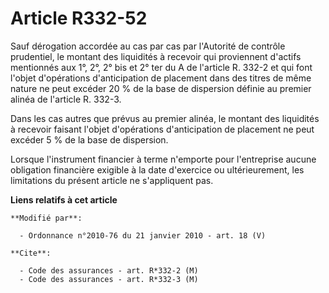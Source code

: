 # Article R332-52

Sauf dérogation accordée au cas par cas par l'Autorité de contrôle prudentiel, le montant des liquidités à recevoir qui
proviennent d'actifs mentionnés aux 1°, 2°, 2° bis et 2° ter du A de l'article R. 332-2 et qui font l'objet d'opérations
d'anticipation de placement dans des titres de même nature ne peut excéder 20 % de la base de dispersion définie au premier
alinéa de l'article R. 332-3.

Dans les cas autres que prévus au premier alinéa, le montant des liquidités à recevoir faisant l'objet d'opérations
d'anticipation de placement ne peut excéder 5 % de la base de dispersion.

Lorsque l'instrument financier à terme n'emporte pour l'entreprise aucune obligation financière exigible à la date d'exercice
ou ultérieurement, les limitations du présent article ne s'appliquent pas.

**Liens relatifs à cet article**

	**Modifié par**:

	  - Ordonnance n°2010-76 du 21 janvier 2010 - art. 18 (V)

	**Cite**:

	  - Code des assurances - art. R*332-2 (M)
	  - Code des assurances - art. R*332-3 (M)

